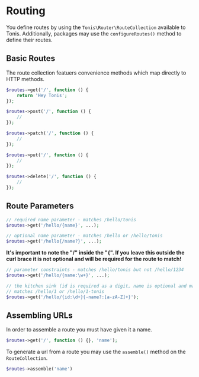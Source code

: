 Routing
=======

You define routes by using the `Tonis\Router\RouteCollection` available to Tonis. Additionally, packages may
use the `configureRoutes()` method to define their routes.

Basic Routes
------------

The route collection featuers convenience methods which map directly to HTTP methods. 

```php
$routes->get('/', function () {
    return 'Hey Tonis';
});

$routes->post('/', function () {
    //
});

$routes->patch('/', function () {
    //
});

$routes->put('/', function () {
    //
});

$routes->delete('/', function () {
    //
});
```

Route Parameters
----------------

```php
// required name parameter - matches /hello/tonis
$routes->get('/hello/{name}', ...);

// optional name parameter - matches /hello or /hello/tonis
$routes->get('/hello{/name?}', ...);
```

**It's important to note the "/" inside the "{". If you leave this outside the curl brace it is not optional and will
be required for the route to match!**

```php
// parameter constraints - matches /hello/tonis but not /hello/1234
$routes->get('/hello/{name:\w+}', ...);

// the kitchen sink (id is required as a digit, name is optional and matches a-z and A-Z
// matches /hello/1 or /hello/1-tonis
$routes->get('/hello/{id:\d+}{-name?:[a-zA-Z]+}');
```

Assembling URLs
---------------

In order to assemble a route you must have given it a name.

```php
$routes->get('/', function () {}, 'name');
```

To generate a url from a route you may use the `assemble()` method on the `RouteCollection`.
 
```php
$routes->assemble('name')
```
